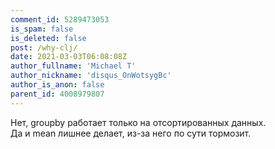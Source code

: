 ```yaml
---
comment_id: 5289473053
is_spam: false
is_deleted: false
post: /why-clj/
date: 2021-03-03T06:08:08Z
author_fullname: 'Michael T'
author_nickname: 'disqus_OnWotsygBc'
author_is_anon: false
parent_id: 4008979807
---
```


<p>Нет, groupby работает только на отсортированных данных.<br>Да и mean лишнее делает, из-за него по сути тормозит.</p>
